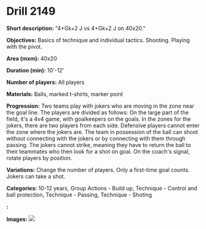 # Drill 2149

**Short description:**
"4+Gk+2 J vs 4+Gk+2 J on 40x20."

**Objectives:**
Basics of technique and individual tactics. Shooting. Playing with the pivot.

**Area (mxm):**
40x20

**Duration (min):**
10'-12'

**Number of players:**
All players

**Materials:**
Balls, marked t-shirts, marker point

**Progression:**
Two teams play with jokers who are moving in the zone near the goal line. The players are divided as follows: On the large part of the field, it's a 4v4 game, with goalkeepers on the goals. In the zones for the jokers, there are two players from each side. Defensive players cannot enter the zone where the jokers are. The team in possession of the ball can shoot without connecting with the jokers or by connecting with them through passing. The jokers cannot strike, meaning they have to return the ball to their teammates who then look for a shot on goal. On the coach's signal, rotate players by position.

**Variations:**
Change the number of players. Only a first-time goal counts. Jokers can take a shot.

**Categories:**
10-12 years, Group Actions - Build up, Technique - Control and ball protection, Technique - Passing, Technique - Shoting

**:**


**Images:**
![](https://www.coachingfutsal.com/\images\15580c3b-f38d-4ed2-a337-27cf3368b6ce_259.png)

